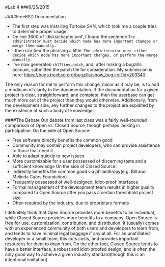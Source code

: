 #Lab 4
###9/25/2015

####FreeBSD Documentation
* The first step was installing Tortoise SVN, which took me a couple tries to determine proper usage.
* On line 3600 of 'disks\chapter.xml', I found the sentence `The administrator must decide which node has more important changes or merge them manually.`
* I then clarified the phrasing a little. `The administrator must either decide which node has more important changes, or perform the merge manually.`
* I've now generated `ch17tiny.patch`, and, after making a bugzilla account, submitted the patch file for consideration. My submission is here: https://bugs.freebsd.org/bugzilla/show_bug.cgi?id=203340

The only reason for me to perform this change, minor as it may be, is to add a modicum of clarity to the documentation. If the documentation for a given project is clear, straightforward, and complete, then the userbase can get much more out of the project than they would otherwise. Additionally, from the development side, any further changes to the project are expidited by the existence of such a body of knowledge.

####The Debate
Our debate from last class was a fairly well-rounded comparison of Open vs. Closed Source, though perhaps lacking in participation.
On the side of Open Source:
* Free software directly benefits the common good
* Community may contain project developers, who can provide assistence to those that need it
* Able to adapt quickly to new issues
* More customizable for a user possessed of discerning taste and a sufficient knowledge
On the side of Closed Source:
* Indirectly benefits the common good via philanthropy(e.g. Bill and Melinda Gates Foundation)
* Frequently possessed of well-designed, idiot-proof interfaces
* Formal management of the development team results in higher quality compared to Open Source after you pass a certain threshhold project size
* Often required by the industry, due to proprietary formats

I definitely think that Open Source provides more benefits to an individual, while Closed Source provides more benefits to a company. Open Source is free for use, customization, contribution, and distribution. It (usually) comes with an experienced community of both users and developers to learn from, and tends to have minimal legal baggage if any at all. For an unafilliated developer or a small team, this cuts costs, and provides important resources for them to draw from. On the other foot, Closed Source tends to have a better interface, a robust and idiot-proofed design, and is often the only good way to acheive a given industry standard(though this is an intentional limitation).
